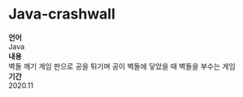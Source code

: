 # Java-crashwall
**언어**  
Java  
**내용**   
벽돌 깨기 게임
판으로 공을 튀기며 공이 벽돌에 닿았을 때 벽돌을 부수는 게임  
**기간**  
2020.11
